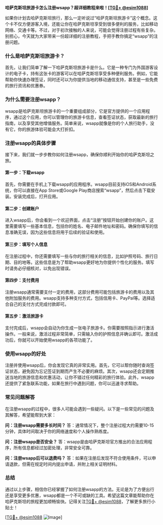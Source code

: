 **哈萨克斯坦旅游卡怎么注册wsapp？超详细教程来啦！[[TG💪+ @esim1088](https://t.me/s/esim1088)]**

如果你计划去哈萨克斯坦旅行，那么一定听说过“哈萨克斯坦旅游卡”这个概念。这个卡不仅方便游客入境，还能让你在哈萨克斯坦享受到很多便利的服务，比如移动网络、交通卡等。不过，对于初次接触的人来说，可能会觉得注册过程有些复杂。别担心，今天就为大家带来一份超详细的注册教程，手把手教你搞定“wsapp”的注册问题。

### 什么是哈萨克斯坦旅游卡？

首先，让我们简单了解一下哈萨克斯坦旅游卡是什么。它是一种专门为外国游客设计的电子卡，持有这张卡的游客可以在哈萨克斯坦享受多种便利服务。例如，它能帮助你快速办理签证，同时还可以为你提供当地的移动通信支持，甚至是一些免费的旅行资讯和优惠券。

### 为什么需要注册wsapp？

wsapp是哈萨克斯坦旅游卡的一个重要组成部分，它是官方提供的一个应用程序，通过这个应用，你可以管理你的旅游卡信息，查看签证状态，获取最新的旅行指南，以及享受其他增值服务。简单来说，wsapp就像是你的个人旅行助手，没有它，你的旅游体验可能会大打折扣。

### 注册wsapp的具体步骤

接下来，我们就一步步教你如何注册wsapp，确保你顺利开始你的哈萨克斯坦之旅。

#### 第一步：下载wsapp

首先，你需要在手机上下载wsapp的应用程序。wsapp目前支持iOS和Android系统，你可以直接在App Store或Google Play商店搜索“wsapp”，然后点击下载安装。安装完成后，打开应用。

#### 第二步：创建账户

进入wsapp后，你会看到一个欢迎界面，点击“注册”按钮开始创建你的账户。这里需要填写一些基本信息，包括你的姓名、电子邮件地址和密码。确保你填写的信息准确无误，因为这些信息将用于后续的验证和使用。

#### 第三步：填写个人信息

在注册过程中，你还需要填写一些与你的旅行相关的信息，比如护照号码、旅行日期、目的地等。这些信息是为了帮助wsapp更好地为你提供个性化的服务。填写时请务必仔细核对，以免出现错误。

#### 第四步：支付费用

注册wsapp通常需要支付一定的费用，这部分费用可能包括旅游卡的费用以及其他附加服务的费用。wsapp支持多种支付方式，包括信用卡、PayPal等。选择适合自己的支付方式完成付款即可。

#### 第五步：激活旅游卡

支付完成后，wsapp会自动为你生成一张电子旅游卡。你需要按照指示进行激活操作。一般来说，激活过程非常简单，只需输入你的护照信息并确认即可。激活成功后，你就可以开始使用wsapp的各项功能了。

### 使用wsapp的好处

注册并使用wsapp后，你会发现它真的非常实用。首先，它可以帮你随时查询签证状态，避免因为忘记签证到期而产生不必要的麻烦。其次，wsapp还会定期推送当地的旅游信息和优惠活动，让你不错过任何精彩的旅行体验。此外，wsapp还提供了紧急联系功能，如果在旅行中遇到问题，你可以迅速寻求帮助。

### 常见问题解答

在注册wsapp的过程中，很多人可能会遇到一些疑问。以下是一些常见的问题及其解答，希望能帮到大家：

**问：注册wsapp需要多长时间？**
答：通常情况下，整个注册过程大约需要10-15分钟，具体时间取决于你的网络速度和个人操作熟练度。

**问：注册wsapp是否安全？**
答：wsapp是由哈萨克斯坦官方推出的合法应用程序，所有信息都经过加密处理，非常安全可靠。

**问：注册wsapp后可以退费吗？**
答：如果在注册后发现不符合使用条件，可以申请退款，但需在规定时间内提出申请，并附上相关证明材料。

### 总结

通过以上步骤，相信你已经掌握了如何注册wsapp的方法。无论是为了方便出行还是享受更多优惠，wsapp都是一个不可或缺的工具。希望这篇文章能帮助你在哈萨克斯坦的旅程更加顺畅愉快。记得关注[TG💪+ @esim1088](https://t.me/s/esim1088)，了解更多旅行小贴士！

[[TG💪+ @esim1088](https://t.me/s/esim1088) ![Image](https://i.postimg.cc/4NQfJmqS/Snipaste-2025-05-13-00-14-12.png)]